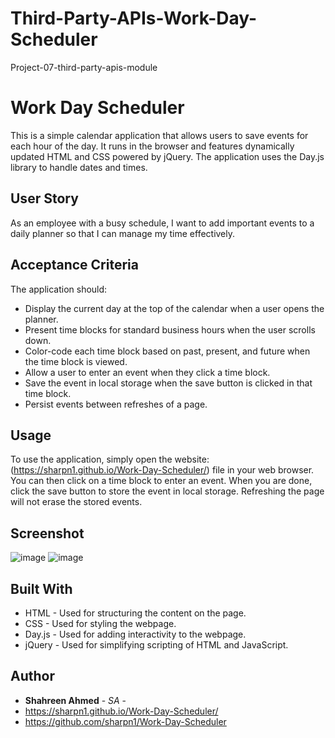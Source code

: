 # Third-Party-APIs-Work-Day-Scheduler
Project-07-third-party-apis-module

# Work Day Scheduler

This is a simple calendar application that allows users to save events for each hour of the day. It runs in the browser and features dynamically updated HTML and CSS powered by jQuery. The application uses the Day.js library to handle dates and times.

## User Story

As an employee with a busy schedule, I want to add important events to a daily planner so that I can manage my time effectively.

## Acceptance Criteria
The application should:
- Display the current day at the top of the calendar when a user opens the planner.
- Present time blocks for standard business hours when the user scrolls down.
- Color-code each time block based on past, present, and future when the time block is viewed.
- Allow a user to enter an event when they click a time block.
- Save the event in local storage when the save button is clicked in that time block.
- Persist events between refreshes of a page.
 
## Usage

To use the application, simply open the website: (https://sharpn1.github.io/Work-Day-Scheduler/) file in your web browser. You can then click on a time block to enter an event. When you are done, click the save button to store the event in local storage. Refreshing the page will not erase the stored events.

## Screenshot
![image](https://github.com/sharpn1/Third-Party-APIs-Work-Day-Scheduler/assets/152098466/7604397d-8324-4129-a607-48e007d5bc25)
![image](https://github.com/sharpn1/Third-Party-APIs-Work-Day-Scheduler/assets/152098466/dfb905b3-4fd4-4fd2-ba65-11b8221283ea)


## Built With

- HTML - Used for structuring the content on the page.
- CSS - Used for styling the webpage.
- Day.js - Used for adding interactivity to the webpage.
- jQuery - Used for simplifying scripting of HTML and JavaScript.


## Author

- **Shahreen Ahmed** - *SA* -
- https://sharpn1.github.io/Work-Day-Scheduler/
- https://github.com/sharpn1/Work-Day-Scheduler
